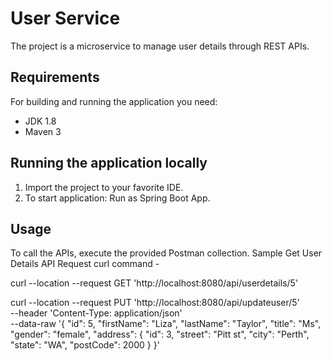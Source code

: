 # User Service

The project is a microservice to manage user details through REST APIs.

## Requirements
For building and running the application you need:
- JDK 1.8
- Maven 3

## Running the application locally

1. Import the project to your favorite IDE.
2. To start application: Run as Spring Boot App.

## Usage

To call the APIs, execute the provided Postman collection.
Sample Get User Details API Request curl command -

curl --location --request GET 'http://localhost:8080/api/userdetails/5'

curl --location --request PUT 'http://localhost:8080/api/updateuser/5' \
--header 'Content-Type: application/json' \
--data-raw '{
    "id": 5,
    "firstName": "Liza",
    "lastName": "Taylor",
    "title": "Ms",
    "gender": "female",
    "address": {
        "id": 3,
        "street": "Pitt st",
        "city": "Perth",
        "state": "WA",
        "postCode": 2000
    }
}'
